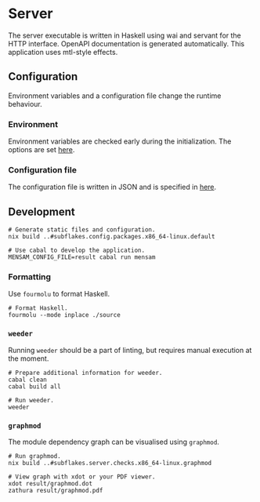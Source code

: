 # Server

The server executable is written in Haskell using wai and servant for the HTTP interface.
OpenAPI documentation is generated automatically.
This application uses mtl-style effects.

## Configuration

Environment variables and a configuration file change the runtime behaviour.

### Environment

Environment variables are checked early during the initialization.
The options are set [here](./source/library/Mensam/Environment.hs).

### Configuration file

The configuration file is written in JSON and is specified in [here](./source/library/Mensam/Configuration.hs).

## Development

```
# Generate static files and configuration.
nix build ..#subflakes.config.packages.x86_64-linux.default

# Use cabal to develop the application.
MENSAM_CONFIG_FILE=result cabal run mensam
```

### Formatting

Use `fourmolu` to format Haskell.

```
# Format Haskell.
fourmolu --mode inplace ./source
```

### `weeder`

Running `weeder` should be a part of linting, but requires manual execution at the moment.

```
# Prepare additional information for weeder.
cabal clean
cabal build all

# Run weeder.
weeder
```

### `graphmod`

The module dependency graph can be visualised using `graphmod`.

```
# Run graphmod.
nix build ..#subflakes.server.checks.x86_64-linux.graphmod

# View graph with xdot or your PDF viewer.
xdot result/graphmod.dot
zathura result/graphmod.pdf
```
